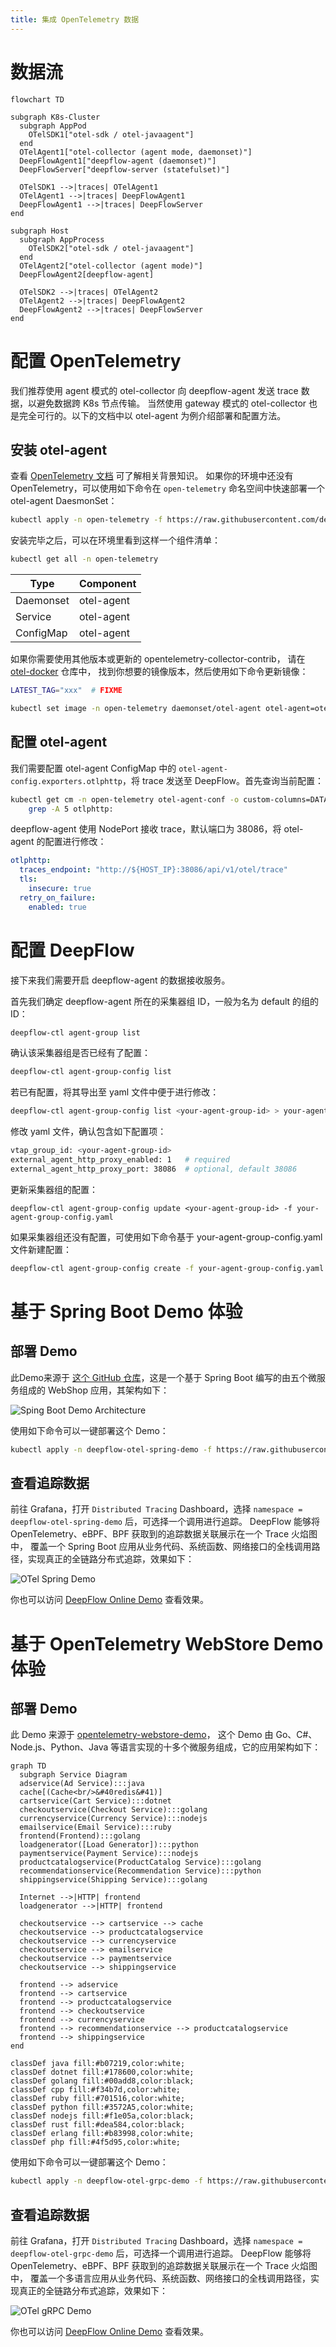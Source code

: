 ```yaml
---
title: 集成 OpenTelemetry 数据
---
```


# 数据流

```mermaid
flowchart TD

subgraph K8s-Cluster
  subgraph AppPod
    OTelSDK1["otel-sdk / otel-javaagent"]
  end
  OTelAgent1["otel-collector (agent mode, daemonset)"]
  DeepFlowAgent1["deepflow-agent (daemonset)"]
  DeepFlowServer["deepflow-server (statefulset)"]

  OTelSDK1 -->|traces| OTelAgent1
  OTelAgent1 -->|traces| DeepFlowAgent1
  DeepFlowAgent1 -->|traces| DeepFlowServer
end

subgraph Host
  subgraph AppProcess
    OTelSDK2["otel-sdk / otel-javaagent"]
  end
  OTelAgent2["otel-collector (agent mode)"]
  DeepFlowAgent2[deepflow-agent]

  OTelSDK2 -->|traces| OTelAgent2
  OTelAgent2 -->|traces| DeepFlowAgent2
  DeepFlowAgent2 -->|traces| DeepFlowServer
end
```

# 配置 OpenTelemetry

我们推荐使用 agent 模式的 otel-collector 向 deepflow-agent 发送 trace 数据，以避免数据跨 K8s 节点传输。
当然使用 gateway 模式的 otel-collector 也是完全可行的。以下的文档中以 otel-agent 为例介绍部署和配置方法。

## 安装 otel-agent

查看 [OpenTelemetry 文档](https://opentelemetry.io/docs/) 可了解相关背景知识。
如果你的环境中还没有 OpenTelemetry，可以使用如下命令在 `open-telemetry` 命名空间中快速部署一个 otel-agent DaesmonSet：
```bash
kubectl apply -n open-telemetry -f https://raw.githubusercontent.com/deepflowys/deepflow-demo/main/open-telemetry/open-telemetry.yaml
```

安装完毕之后，可以在环境里看到这样一个组件清单：
```bash
kubectl get all -n open-telemetry
```

| Type | Component |
| --- | --- |
| Daemonset | otel-agent |
| Service | otel-agent |
| ConfigMap | otel-agent |

如果你需要使用其他版本或更新的 opentelemetry-collector-contrib，
请在 [otel-docker](https://hub.docker.com/r/otel/opentelemetry-collector-contrib/tags) 仓库中，
找到你想要的镜像版本，然后使用如下命令更新镜像：
```bash
LATEST_TAG="xxx"  # FIXME

kubectl set image -n open-telemetry daemonset/otel-agent otel-agent=otel/opentelemetry-collector-contrib:${LATEST_TAG}
```

## 配置 otel-agent

我们需要配置 otel-agent ConfigMap 中的 `otel-agent-config.exporters.otlphttp`，将 trace 发送至 DeepFlow。首先查询当前配置：
```bash
kubectl get cm -n open-telemetry otel-agent-conf -o custom-columns=DATA:.data | \
    grep -A 5 otlphttp:
```

deepflow-agent 使用 NodePort 接收 trace，默认端口为 38086，将 otel-agent 的配置进行修改：
```yaml
otlphttp:
  traces_endpoint: "http://${HOST_IP}:38086/api/v1/otel/trace"
  tls:
    insecure: true
  retry_on_failure:
    enabled: true
```

# 配置 DeepFlow

接下来我们需要开启 deepflow-agent 的数据接收服务。

首先我们确定 deepflow-agent 所在的采集器组 ID，一般为名为 default 的组的ID：
```bash
deepflow-ctl agent-group list
```

确认该采集器组是否已经有了配置：
```bash
deepflow-ctl agent-group-config list
```

若已有配置，将其导出至 yaml 文件中便于进行修改：
```bash
deepflow-ctl agent-group-config list <your-agent-group-id> > your-agent-group-config.yaml
```

修改 yaml 文件，确认包含如下配置项：
```bash
vtap_group_id: <your-agent-group-id>
external_agent_http_proxy_enabled: 1   # required
external_agent_http_proxy_port: 38086  # optional, default 38086
```

更新采集器组的配置：
```
deepflow-ctl agent-group-config update <your-agent-group-id> -f your-agent-group-config.yaml
```

如果采集器组还没有配置，可使用如下命令基于 your-agent-group-config.yaml 文件新建配置：
```bash
deepflow-ctl agent-group-config create -f your-agent-group-config.yaml
```

# 基于 Spring Boot Demo 体验

## 部署 Demo

此Demo来源于 [这个 GitHub 仓库](https://github.com/liuzhibin-cn/my-demo)，这是一个基于 Spring Boot 编写的由五个微服务组成的 WebShop 应用，其架构如下：

![Sping Boot Demo Architecture](./imgs/spring-boot-webshop-arch.png)

使用如下命令可以一键部署这个 Demo：
```bash
kubectl apply -n deepflow-otel-spring-demo -f https://raw.githubusercontent.com/deepflowys/deepflow-demo/main/deepflow-otel-spring-demo/deepflow-otel-spring-demo.yaml
```

## 查看追踪数据

前往 Grafana，打开 `Distributed Tracing` Dashboard，选择 `namespace = deepflow-otel-spring-demo` 后，可选择一个调用进行追踪。
DeepFlow 能够将 OpenTelemetry、eBPF、BPF 获取到的追踪数据关联展示在一个 Trace 火焰图中，
覆盖一个 Spring Boot 应用从业务代码、系统函数、网络接口的全栈调用路径，实现真正的全链路分布式追踪，效果如下：

![OTel Spring Demo](./imgs/otel-spring-demo.png)

你也可以访问 [DeepFlow Online Demo](https://demo.deepflow.yunshan.net/d/a3x57qenk/distributed-tracing?orgId=1&var-cluster=All&var-namespace=12&var-workload=All&var-vm=All&var-trace_id=*&var-span_id=*&var-request_resource=*&from=now-5m&to=now&from=deepflow-doc) 查看效果。

# 基于 OpenTelemetry WebStore Demo 体验

## 部署 Demo

此 Demo 来源于 [opentelemetry-webstore-demo](https://github.com/open-telemetry/opentelemetry-demo-webstore)，
这个 Demo 由 Go、C#、Node.js、Python、Java 等语言实现的十多个微服务组成，它的应用架构如下：
```mermaid
graph TD
  subgraph Service Diagram
  adservice(Ad Service):::java
  cache[(Cache<br/>&#40redis&#41)]
  cartservice(Cart Service):::dotnet
  checkoutservice(Checkout Service):::golang
  currencyservice(Currency Service):::nodejs
  emailservice(Email Service):::ruby
  frontend(Frontend):::golang
  loadgenerator([Load Generator]):::python
  paymentservice(Payment Service):::nodejs
  productcatalogservice(ProductCatalog Service):::golang
  recommendationservice(Recommendation Service):::python
  shippingservice(Shipping Service):::golang

  Internet -->|HTTP| frontend
  loadgenerator -->|HTTP| frontend

  checkoutservice --> cartservice --> cache
  checkoutservice --> productcatalogservice
  checkoutservice --> currencyservice
  checkoutservice --> emailservice
  checkoutservice --> paymentservice
  checkoutservice --> shippingservice

  frontend --> adservice
  frontend --> cartservice
  frontend --> productcatalogservice
  frontend --> checkoutservice
  frontend --> currencyservice
  frontend --> recommendationservice --> productcatalogservice
  frontend --> shippingservice
end

classDef java fill:#b07219,color:white;
classDef dotnet fill:#178600,color:white;
classDef golang fill:#00add8,color:black;
classDef cpp fill:#f34b7d,color:white;
classDef ruby fill:#701516,color:white;
classDef python fill:#3572A5,color:white;
classDef nodejs fill:#f1e05a,color:black;
classDef rust fill:#dea584,color:black;
classDef erlang fill:#b83998,color:white;
classDef php fill:#4f5d95,color:white;
```

使用如下命令可以一键部署这个 Demo：
```bash
kubectl apply -n deepflow-otel-grpc-demo -f https://raw.githubusercontent.com/deepflowys/deepflow-demo/main/deepflow-otel-grpc-demo/deepflow-otel-grpc-demo.yaml
```

## 查看追踪数据

前往 Grafana，打开 `Distributed Tracing` Dashboard，选择 `namespace = deepflow-otel-grpc-demo` 后，可选择一个调用进行追踪。
DeepFlow 能够将 OpenTelemetry、eBPF、BPF 获取到的追踪数据关联展示在一个 Trace 火焰图中，
覆盖一个多语言应用从业务代码、系统函数、网络接口的全栈调用路径，实现真正的全链路分布式追踪，效果如下：

![OTel gRPC Demo](./imgs/otel-grpc-demo.png)

你也可以访问 [DeepFlow Online Demo](https://demo.deepflow.yunshan.net/d/a3x57qenk/distributed-tracing?orgId=1&var-cluster=All&var-namespace=13&var-workload=62&var-vm=All&var-trace_id=*&var-span_id=*&var-request_resource=*&from=now-5m&to=now&from=deepflow-doc) 查看效果。
